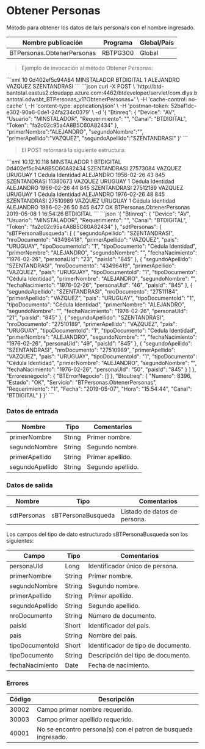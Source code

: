# Obtener Personas 

Método para obtener los datos de la/s persona/s con el nombre ingresado. 

Nombre publicación | Programa | Global/País 
--------- | ----------- | ----------- 
BTPersonas.ObtenerPersonas | RBTPG300 | Global 

> Ejemplo de invocación al método Obtener Personas: 

<code-group> 
<code-block title="XML" active> 
```xml 
<soapenv:Envelope xmlns:soapenv="http://schemas.xmlsoap.org/soap/envelope/" xmlns:bts="http://uy.com.dlya.bantotal/BTSOA/"> 
   <soapenv:Header/> 
   <soapenv:Body> 
      <bts:BTPersonas.ObtenerPersonas> 
         <bts:Btinreq> 
            <bts:Device>10</bts:Device> 
            <bts:Token>0d402ef5c94A84</bts:Token> 
            <bts:Usuario>MINSTALADOR</bts:Usuario> 
            <bts:Canal>BTDIGITAL</bts:Canal> 
            <bts:Requerimiento>1</bts:Requerimiento> 
         </bts:Btinreq> 
         <bts:primerNombre>ALEJANDRO</bts:primerNombre> 
         <bts:segundoNombre></bts:segundoNombre> 
         <bts:primerApellido>VAZQUEZ</bts:primerApellido> 
         <bts:segundoApellido>SZENTANDRASI</bts:segundoApellido> 
      </bts:BTPersonas.ObtenerPersonas> 
   </soapenv:Body> 
</soapenv:Envelope> 
``` 
</code-block> 

<code-block title="JSON"> 
```json 
curl -X POST \ 
  'http://btd-bantotal.eastus2.cloudapp.azure.com:4462/btdeveloper/servlet/com.dlya.bantotal.odwsbt_BTPersonas_v1?ObtenerPersonas=' \ 
  -H 'cache-control: no-cache' \ 
  -H 'content-type: application/json' \ 
  -H 'postman-token: 52baf1dc-e302-90a6-0de1-24fa234c0379' \ 
  -d '{ 
	"Btinreq": { 
		"Device": "AV", 
		"Usuario": "MINSTALADOR", 
		"Requerimiento": "", 
		"Canal": "BTDIGITAL", 
		"Token": "fa2c02c95a4A8B5C60A82434" 
	}, 
	"primerNombre":"ALEJANDRO", 
	"segundoNombre":"", 
	"primerApellido":"VAZQUEZ", 
	"segundoApellido":"SZENTANDRASI" 
}' 
``` 
</code-block> 
</code-group> 

> El POST retornará la siguiente estructura: 

<code-group> 
<code-block title="XML" active> 
```xml 
<SOAP-ENV:Envelope xmlns:SOAP-ENV="http://schemas.xmlsoap.org/soap/envelope/" xmlns:xsd="http://www.w3.org/2001/XMLSchema" xmlns:SOAP-ENC="http://schemas.xmlsoap.org/soap/encoding/" xmlns:xsi="http://www.w3.org/2001/XMLSchema-instance"> 
   <SOAP-ENV:Body> 
      <BTPersonas.ObtenerPersonasResponse xmlns="http://uy.com.dlya.bantotal/BTSOA/"> 
         <Btinreq> 
            <Device>10.12.10.118</Device> 
            <Usuario>MINSTALADOR</Usuario> 
            <Requerimiento>1</Requerimiento> 
            <Canal>BTDIGITAL</Canal> 
            <Token>0d402ef5c94A8B5C60A82434</Token> 
         </Btinreq> 
         <sdtPersonas> 
            <sBTPersonaBusqueda> 
               <segundoApellido>SZENTANDRASI</segundoApellido> 
               <nroDocumento>27573084</nroDocumento> 
               <primerApellido>VAZQUEZ</primerApellido> 
               <pais>URUGUAY</pais> 
               <tipoDocumentoId>1</tipoDocumentoId> 
               <tipoDocumento>Cédula Identidad</tipoDocumento> 
               <primerNombre>ALEJANDRO</primerNombre> 
               <segundoNombre/> 
               <fechaNacimiento>1956-02-26</fechaNacimiento> 
               <personaUId>43</personaUId> 
               <paisId>845</paisId> 
            </sBTPersonaBusqueda> 
            <sBTPersonaBusqueda> 
               <segundoApellido>SZENTANDRASI</segundoApellido> 
               <nroDocumento>11380673</nroDocumento> 
               <primerApellido>VAZQUEZ</primerApellido> 
               <pais>URUGUAY</pais> 
               <tipoDocumentoId>1</tipoDocumentoId> 
               <tipoDocumento>Cédula Identidad</tipoDocumento> 
               <primerNombre>ALEJANDRO</primerNombre> 
               <segundoNombre/> 
               <fechaNacimiento>1966-02-26</fechaNacimiento> 
               <personaUId>44</personaUId> 
               <paisId>845</paisId> 
            </sBTPersonaBusqueda> 
            <sBTPersonaBusqueda> 
               <segundoApellido>SZENTANDRASI</segundoApellido> 
               <nroDocumento>27512189</nroDocumento> 
               <primerApellido>VAZQUEZ</primerApellido> 
               <pais>URUGUAY</pais> 
               <tipoDocumentoId>1</tipoDocumentoId> 
               <tipoDocumento>Cédula Identidad</tipoDocumento> 
               <primerNombre>ALEJANDRO</primerNombre> 
               <segundoNombre/> 
               <fechaNacimiento>1976-02-26</fechaNacimiento> 
               <personaUId>48</personaUId> 
               <paisId>845</paisId> 
            </sBTPersonaBusqueda> 
            <sBTPersonaBusqueda> 
               <segundoApellido>SZENTANDRASI</segundoApellido> 
               <nroDocumento>27510989</nroDocumento> 
               <primerApellido>VAZQUEZ</primerApellido> 
               <pais>URUGUAY</pais> 
               <tipoDocumentoId>1</tipoDocumentoId> 
               <tipoDocumento>Cédula Identidad</tipoDocumento> 
               <primerNombre>ALEJANDRO</primerNombre> 
               <segundoNombre/> 
               <fechaNacimiento>1986-02-26</fechaNacimiento> 
               <personaUId>50</personaUId> 
               <paisId>845</paisId> 
            </sBTPersonaBusqueda> 
         </sdtPersonas> 
         <Erroresnegocio></Erroresnegocio> 
         <Btoutreq> 
            <Numero>8477</Numero> 
            <Estado>OK</Estado> 
            <Servicio>BTPersonas.ObtenerPersonas</Servicio> 
            <Fecha>2019-05-08</Fecha> 
            <Requerimiento>1</Requerimiento> 
            <Hora>16:54:26</Hora> 
            <Canal>BTDIGITAL</Canal> 
         </Btoutreq> 
      </BTPersonas.ObtenerPersonasResponse> 
   </SOAP-ENV:Body> 
</SOAP-ENV:Envelope> 
``` 
</code-block> 

<code-block title="JSON"> 
```json 
'{ 
	"Btinreq": { 
		"Device": "AV", 
		"Usuario": "MINSTALADOR", 
		"Requerimiento": "", 
		"Canal": "BTDIGITAL", 
		"Token": "fa2c02c95a4A8B5C60A82434" 
	}, 
	"sdtPersonas": { 
		"sBTPersonaBusqueda": [ 
			{ 
				"segundoApellido": "SZENTANDRASI", 
				"nroDocumento": "43496418", 
				"primerApellido": "VAZQUEZ", 
				"pais": "URUGUAY", 
				"tipoDocumentoId": "1", 
				"tipoDocumento": "Cédula Identidad", 
				"primerNombre": "ALEJANDRO", 
				"segundoNombre": "", 
				"fechaNacimiento": "1976-02-26", 
				"personaUId": "23", 
				"paisId": "845" 
			}, 
			{ 
				"segundoApellido": "SZENTANDRASI", 
				"nroDocumento": "43496419", 
				"primerApellido": "VAZQUEZ", 
				"pais": "URUGUAY", 
				"tipoDocumentoId": "1", 
				"tipoDocumento": "Cédula Identidad", 
				"primerNombre": "ALEJANDRO", 
				"segundoNombre": "", 
				"fechaNacimiento": "1976-02-26", 
				"personaUId": "46", 
				"paisId": "845" 
			}, 
			{ 
				"segundoApellido": "SZENTANDRASI", 
				"nroDocumento": "27511184", 
				"primerApellido": "VAZQUEZ", 
				"pais": "URUGUAY", 
				"tipoDocumentoId": "1", 
				"tipoDocumento": "Cédula Identidad", 
				"primerNombre": "ALEJANDRO", 
				"segundoNombre": "", 
				"fechaNacimiento": "1976-02-26", 
				"personaUId": "21", 
				"paisId": "845" 
			}, 
			{ 
				"segundoApellido": "SZENTANDRASI", 
				"nroDocumento": "27510189", 
				"primerApellido": "VAZQUEZ", 
				"pais": "URUGUAY", 
				"tipoDocumentoId": "1", 
				"tipoDocumento": "Cédula Identidad", 
				"primerNombre": "ALEJANDRO", 
				"segundoNombre": "", 
				"fechaNacimiento": "1976-02-26", 
				"personaUId": "49", 
				"paisId": "845" 
			}, 
			{ 
				"segundoApellido": "SZENTANDRASI", 
				"nroDocumento": "27510989", 
				"primerApellido": "VAZQUEZ", 
				"pais": "URUGUAY", 
				"tipoDocumentoId": "1", 
				"tipoDocumento": "Cédula Identidad", 
				"primerNombre": "ALEJANDRO", 
				"segundoNombre": "", 
				"fechaNacimiento": "1976-02-26", 
				"personaUId": "50", 
				"paisId": "845" 
			} 
		] 
	}, 
    "Erroresnegocio": { 
        "BTErrorNegocio": [] 
    }, 
    "Btoutreq": { 
        "Numero": 8396, 
        "Estado": "OK", 
        "Servicio": "BTPersonas.ObtenerPersonas", 
        "Requerimiento": "1", 
        "Fecha": "2019-05-07", 
        "Hora": "15:54:44", 
        "Canal": "BTDIGITAL" 
    } 
}' 
``` 
</code-block> 
</code-group>  

### Datos de entrada 

Nombre | Tipo | Comentarios 
--------- | ----------- | ----------- 
primerNombre | String | Primer nombre. 
segundoNombre | String | Segundo nombre. 
primerApellido | String | Primer apellido. 
segundoApellido | String | Segundo apellido. 

### Datos de salida 

Nombre | Tipo | Comentarios 
--------- | ----------- | ----------- 
sdtPersonas | sBTPersonaBusqueda | Listado de datos de persona. 

Los campos del tipo de dato estructurado sBTPersonaBusqueda son los siguientes: 

Campo | Tipo | Comentarios 
--------- | ----------- | ----------- 
personaUId | Long | Identificador único de persona. 
primerNombre |	String | Primer nombre. 
segundoNombre | String | Segundo nombre. 
primerApellido	| String | Primer apellido. 
segundoApellido | String | Segundo apellido. 
nroDocumento | String | Número de documento. 
paisId | Short | Identificador del país. 
pais | String | Nombre del país. 
tipoDocumentoId | Short | Identificador de tipo de documento. 
tipoDocumento | String | Descripción del tipo de documento. 
fechaNacimiento |	Date | Fecha de nacimiento. 

### Errores 

Código | Descripción 
--------- | ----------- 
30002 | Campo primer nombre requerido. 
30003 | Campo primer apellido requerido. 
40001 | No se encontro persona(s) con el patron de busqueda ingresado. 

 
